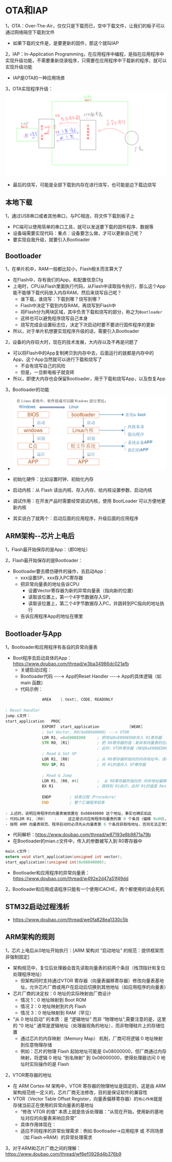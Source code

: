 # OTA和IAP

1，OTA：Over-The-Air，仅仅只是下载而已，空中下载文件，让我们的板子可以通过网络隔空下载到文件

- 如果下载的文件是，是要更新的固件，那这个就叫IAP

2，IAP：In-Application Programming，在应用程序中编程，是指在应用程序中实现升级功能，不需要重新烧录程序，只需要在应用程序中下载新的程序，就可以实现升级功能

- IAP是OTA的一种应用场景

3，OTA实现程序升级：![alt text](OTA升级框图.png)

- 最后的烧写，可能是全部下载到内存在进行烧写，也可能是边下载边烧写

## 本地下载

1，通过USB串口或者其他串口，与PC相连，将文件下载到板子上

- PC端可以使用简单的串口工具，就可以发送要下载的固件程序、数据等
- 设备端需要实现代码：重点：设备要怎么做，才可以更新自己呢？
- 要实现自我升级，就要引入Bootloader

## Bootloader

1，在单片机中，RAM一般都比较小，Flash相关而言算大了

- 在Flash中，存有我们的App，和配置信息Cfg
- 上电时，CPU从Flash里面执行代码，从Flash中读取指令执行，那么这个App能不能够下载代码放入内存RAM，然后来烧写自己呢？
  - 谁下载，谁烧写：下载到哪？烧写到哪？
  - Flash中决定下载到内存RAM，再烧写到Flash中
  - 将Flash分为两块区域，其中负责下载和烧写的部分，称之为`Bootloader`
  - 这样也可以避免程序烧写自己本身
  - 烧写完成会设置标志位，决定下次启动时要不要进行固件程序的更新
- 所以，对于单片机想要实现程序升级的话，需要引入Bootloader

2，设备的内存较大时，现在的技术发展，大内存以及不再是问题了

- 可以将Flash中的App复制拷贝到内存中去，后面运行的就都是内存中的App，这个App当然就可以进行下载和烧写了
  - 不会有烧写自己的风险
  - 但是，一旦断电板子就变砖
- 所以，即使大内存也会保留Bootloader，用于下载和烧写App，以及恢复App

3，Bootloader的功能

- ![alt text](Bootloader.png)
- 初始化硬件：比如设置时钟、初始化内存
- 启动内核：从 Flash 读出内核、存入内存、给内核设置参数、启动内核
- 调试作用：在开发产品时需要经常调试内核，使用 BootLoader 可以方便地更新内核

- 其实说白了就两个：启动后面的应用程序，升级后面的应用程序

## ARM架构--芯片上电后

1，Flash最开始保存的是App：（即0地址）

2，Flash最开始保存的是Bootloader：

- Bootloader要去模仿硬件的操作，去启动App：
  - xxx设置SP，xxx存入PC寄存器
  - 把异常向量表的地址告诉CPU
    - 设置Vector寄存器为新的异常向量表（指向新的位置）
    - 读取该位置上，第一个4字节数据存入SP，
    - 读取该位置上，第二个4字节数据存入PC，并跳转到PC指向的地址执行
  - 告诉应用程序App的地址在哪里

## Bootloader与App

1，Bootloader和应用程序有各自的异常向量表

- Boot程序去启动具体的App：<https://www.doubao.com/thread/w3ba34986dc021afb>
  - 关键启动过程：
  - Bootloader代码    ---→   App的Reset Handler     ---→   App的具体逻辑（如 main 函数）
  - 代码示例：

```asm
                AREA    |.text|, CODE, READONLY

; Reset Handler
jump.s文件：
start_application   PROC
                EXPORT  start_application             [WEAK]
                ; Set Vector, R0(0x08040000) ---> VTOR
                LDR R1, =0xE000ED08     ; 把地址0xE000ED08存入 R1寄存器
                STR R0, [R1]            ; 把 R0寄存器的值：新异常向量表的位置，存入 R1所指的地址：0xE000ED08
                                        ; 此时，VTOR寄存器（地址0xE000ED08）存的就是 新异常向量表的基地址
                ; Read & Set SP
                LDR R1, [R0]            ; 从 R0寄存器所指向的内存地址中，读取数据，然后将该数据写入 R1寄存器中，这时 R1寄存器的值被修改，[R1]不再指向地址：0xE000ED08
                MOV SP, R1              ; 将 R1的值存入 SP寄存器

                ; Read & Jump
                LDR R1, [R0, #4]        ;  从 R0寄存器所指向的 内存地址偏移4字节 的地址中，读取数据，然后将该数据写入 R1寄存器中
                BX R1                   ; 跳转到 R1执行，此时 R1的值是 Reset_Handler的地址值

                ENDP        ; 结束过程（Procedure）
                END         ; 整个汇编程序结束

- 上述的，说明应用程序的向量表被放置在 0x08040000 这个地址，事实也确实如此
- 代码LDR R1, [R0]    :     这正是访问应用程序向量表的第 0 个条目（偏移 0x00），该条目存储的是应用程序运行所需的初始栈顶地址
- 按照 ARM 向量表规范，程序启动时必须先从向量表第 0 个条目获取栈地址，否则无法正常分配栈空间
```

- 代码解析：<https://www.doubao.com/thread/w87193e8b9871a79b>
- 在Bootloader的mian.c文件中，传入的参数被写入到 R0寄存器中

```c
main.c文件：
extern void start_application(unsigned int vector);
start_application((unsigned int)0x08040000);
```

- Bootloader和应用程序的异常向量表：<https://www.doubao.com/thread/w492e2d47a51f49dd>

2，Bootloader和应用成语程序只能有一个使用ICACHE，两个都使用的话会死机

## STM32启动过程浅析

- <https://www.doubao.com/thread/we0fa828ea1330c5b>

## ARM架构的规则

1，芯片上电后从0地址开始执行：[ARM 架构对 “启动地址” 的规范：提供框架而非强制固定]

- 架构规范中，复位后处理器会首先读取向量表的前两个条目（栈顶指针和复位处理程序地址）
  - 但架构同时支持通过VTOR 寄存器（向量表偏移寄存器）修改向量表基地址，允许芯片厂商或用户在启动后切换到其他地址（如应用程序的向量表）
- 芯片厂商的决定权：0 地址的实际映射由厂商设计
  - 情况 1：0 地址映射到 Boot ROM
  - 情况 2：0 地址映射到片内 Flash
  - 情况 3：0 地址映射到 RAM（罕见）
- “从 0 地址启动” 的本质：是 “逻辑地址” 而非 “物理地址”,需要注意的是，这里的 “0 地址” 通常是逻辑地址（处理器视角的地址），而非物理硅片上的存储位置
  - 通过芯片的内存映射（Memory Map） 机制，厂商可将逻辑 0 地址映射到任意物理存储
  - 例如：芯片的物理 Flash 起始地址可能是 0x08000000，但厂商通过内存映射，将逻辑 0 地址 “别名映射” 到 0x08000000，使得处理器访问 0 地址时实际操作的是 Flash

2，VTOR寄存器的地址

- 在 ARM Cortex-M 架构中，VTOR 寄存器的物理地址是固定的，这是由 ARM 架构规范统一定义的，芯片厂商无法修改，目的是保证软件的兼容性
- VTOR（Vector Table Offset Register，向量表偏移寄存器）的`核心作用`就是存储当前正在使用的异常向量表的基地址
  - “修改 VTOR 的值” 本质上就是告诉处理器：“从现在开始，使用新的基地址对应的向量表来响应异常”
  - 具体作用体现在：
  - 适应不同程序的异常处理需求：例如 Bootloader→应用程序 或 不同场景（如 Flash→RAM）的异常处理需求

3，对于ARM和芯片厂商之间的理解：<https://www.doubao.com/thread/wf6ef0926d4b376b9>
